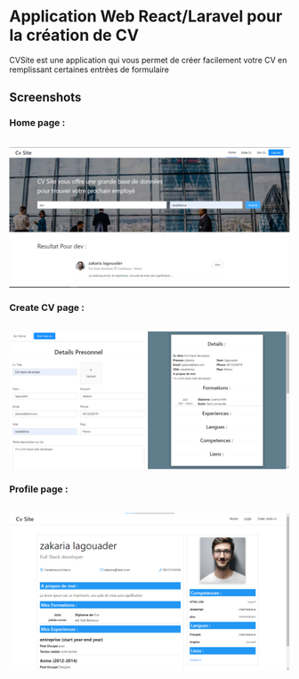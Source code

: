 # Application Web React/Laravel pour la création de CV

CVSite est une application qui vous permet de créer facilement votre CV en remplissant certaines entrées de formulaire

## Screenshots

### Home page :
<br>
<img src="./screenshots/home.png">


### Create CV page :
<br>
<img src="./screenshots/create.png">


### Profile page :
<br>
<img src="./screenshots/show.png">

